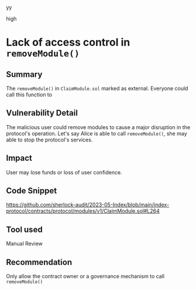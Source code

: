 yy

high

# Lack of access control in `removeModule()`

## Summary
The `removeModule()` in `ClaimModule.sol` marked as external. Everyone could call this function to 

## Vulnerability Detail
The malicious user could remove modules to cause a major disruption in the protocol's operation.
Let's say Alice is able to call `removeModule()`,  she may able to stop the protocol's services.

## Impact
User may lose funds or loss of user confidence.

## Code Snippet
https://github.com/sherlock-audit/2023-05-Index/blob/main/index-protocol/contracts/protocol/modules/v1/ClaimModule.sol#L264

## Tool used
Manual Review

## Recommendation
Only allow the contract owner or a governance mechanism to call `removeModule()`